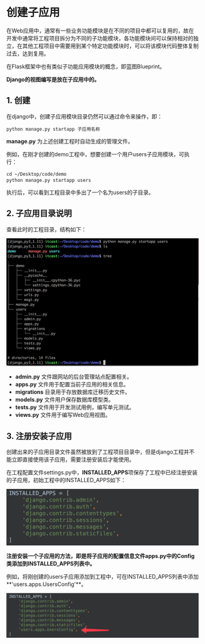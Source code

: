 # 创建子应用

在Web应用中，通常有一些业务功能模块是在不同的项目中都可以复用的，故在开发中通常将工程项目拆分为不同的子功能模块，各功能模块间可以保持相对的独立，在其他工程项目中需要用到某个特定功能模块时，可以将该模块代码整体复制过去，达到复用。

在Flask框架中也有类似子功能应用模块的概念，即蓝图Blueprint。

**Django的视图编写是放在子应用中的。**

## 1. 创建

在django中，创建子应用模块目录仍然可以通过命令来操作，即：

```shell
python manage.py startapp 子应用名称
```

**manage.py** 为上述创建工程时自动生成的管理文件。

例如，在刚才创建的demo工程中，想要创建一个用户users子应用模块，可执行：

```shell
cd ~/Desktop/code/demo
python manage.py startapp users
```

执行后，可以看到工程目录中多出了一个名为users的子目录。

## 2. 子应用目录说明

查看此时的工程目录，结构如下：

![子应用目录](/images/app_dir.png)

- **admin.py** 文件跟网站的后台管理站点配置相关。
- **apps.py** 文件用于配置当前子应用的相关信息。
- **migrations** 目录用于存放数据库迁移历史文件。
- **models.py** 文件用户保存数据库模型类。
- **tests.py** 文件用于开发测试用例，编写单元测试。
- **views.py** 文件用于编写Web应用视图。

## 3. 注册安装子应用

创建出来的子应用目录文件虽然被放到了工程项目目录中，但是django工程并不能立即直接使用该子应用，需要注册安装后才能使用。

在工程配置文件settings.py中，**INSTALLED_APPS**项保存了工程中已经注册安装的子应用，初始工程中的INSTALLED_APPS如下：

![初始installed_apps](/images/initial_installed_apps.png)

**注册安装一个子应用的方法，即是将子应用的配置信息文件apps.py中的Config类添加到INSTALLED_APPS列表中。**

例如，将刚创建的users子应用添加到工程中，可在INSTALLED_APPS列表中添加**'users.apps.UsersConfig'**。

![installed_apps](/images/installed_apps.png)
